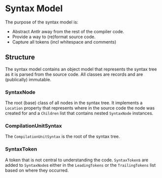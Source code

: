 ﻿# Syntax Model

The purpose of the syntax model is:

- Abstract Antlr away from the rest of the compiler code.
- Provide a way to (re)format source code.
- Capture all tokens (incl whitespace and comments)


## Structure

The syntax model contains an object model that represents the syntax tree as it is parsed from the source code.
All classes are records and are (publically) immutable.

### SyntaxNode

The root (base) class of all nodes in the syntax tree.
It implements a `Location` property that represents where in the source code the node was created for and a `Children` list that contains nested `SyntaxNode` instances.

### CompilationUnitSyntax

The `CompilationUnitSyntax` is the root of the syntax tree.

### SyntaxToken

A token that is not central to understanding the code.
`SyntaxToken`s are added to `SyntaxNode`s either in the `LeadingTokens` or the `TrailingTokens` list based on where they occurred.
